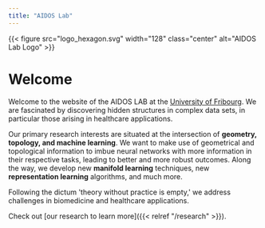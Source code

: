 ```yaml
---
title: "AIDOS Lab"
---
```


{{< figure src="logo_hexagon.svg" width="128" class="center" alt="AIDOS Lab Logo" >}}

# Welcome

Welcome to the website of the AIDOS LAB at the [University of
Fribourg](https://www.unifr.ch).
We are fascinated by
discovering hidden structures in complex data sets, in particular those
arising in healthcare applications.

Our primary research interests are situated at the intersection of
**geometry, topology, and machine learning**.
We want to make use of geometrical and
topological information to imbue
neural networks with more information in their respective tasks, leading
to better and more robust outcomes.
Along the way, we develop new **manifold learning** techniques, new
**representation learning** algorithms, and much more.

Following the dictum 'theory without practice is empty,' we
address challenges in biomedicine and healthcare
applications.

Check out [our research to learn more]({{< relref "/research" >}}).
